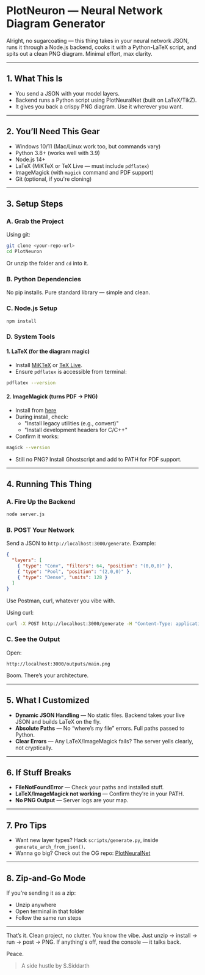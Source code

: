 # PlotNeuron — Neural Network Diagram Generator

Alright, no sugarcoating — this thing takes in your neural network JSON, runs it through a Node.js backend, cooks it with a Python-LaTeX script, and spits out a clean PNG diagram. Minimal effort, max clarity.

---

## 1. What This Is 

- You send a JSON with your model layers.
- Backend runs a Python script using PlotNeuralNet (built on LaTeX/TikZ).
- It gives you back a crispy PNG diagram. Use it wherever you want.

---

## 2. You’ll Need This Gear

- Windows 10/11 (Mac/Linux work too, but commands vary)
- Python 3.8+ (works well with 3.9)
- Node.js 14+
- LaTeX (MiKTeX or TeX Live — must include `pdflatex`)
- ImageMagick (with `magick` command and PDF support)
- Git (optional, if you're cloning)

---

## 3. Setup Steps

### A. Grab the Project

Using git:
```sh
git clone <your-repo-url>
cd PlotNeuron
```
Or unzip the folder and `cd` into it.

### B. Python Dependencies

No pip installs. Pure standard library — simple and clean.

### C. Node.js Setup
```sh
npm install
```

### D. System Tools

#### 1. LaTeX (for the diagram magic)
- Install [MiKTeX](https://miktex.org/download) or [TeX Live](https://www.tug.org/texlive/).
- Ensure `pdflatex` is accessible from terminal:
```sh
pdflatex --version
```

#### 2. ImageMagick (turns PDF → PNG)
- Install from [here](https://imagemagick.org/script/download.php)
- During install, check:
  - "Install legacy utilities (e.g., convert)"
  - "Install development headers for C/C++"
- Confirm it works:
```sh
magick --version
```
- Still no PNG? Install Ghostscript and add to PATH for PDF support.

---

## 4. Running This Thing

### A. Fire Up the Backend
```sh
node server.js
```

### B. POST Your Network
Send a JSON to `http://localhost:3000/generate`. Example:
```json
{
  "layers": [
    { "type": "Conv", "filters": 64, "position": "(0,0,0)" },
    { "type": "Pool", "position": "(2,0,0)" },
    { "type": "Dense", "units": 128 }
  ]
}
```
Use Postman, curl, whatever you vibe with.

Using curl:
```sh
curl -X POST http://localhost:3000/generate -H "Content-Type: application/json" -d "{\"layers\":[{\"type\":\"Conv\",\"filters\":64,\"position\":\"(0,0,0)\"},{\"type\":\"Pool\",\"position\":\"(2,0,0)\"},{\"type\":\"Dense\",\"units\":128}]}"
```

### C. See the Output
Open:
```
http://localhost:3000/outputs/main.png
```
Boom. There’s your architecture.

---

## 5. What I Customized

- **Dynamic JSON Handling** — No static files. Backend takes your live JSON and builds LaTeX on the fly.
- **Absolute Paths** — No “where’s my file” errors. Full paths passed to Python.
- **Clear Errors** — Any LaTeX/ImageMagick fails? The server yells clearly, not cryptically.

---

## 6. If Stuff Breaks

- **FileNotFoundError** — Check your paths and installed stuff.
- **LaTeX/ImageMagick not working** — Confirm they're in your PATH.
- **No PNG Output** — Server logs are your map.

---

## 7. Pro Tips

- Want new layer types? Hack `scripts/generate.py`, inside `generate_arch_from_json()`.
- Wanna go big? Check out the OG repo: [PlotNeuralNet](https://github.com/HarisIqbal88/PlotNeuralNet)

---

## 8. Zip-and-Go Mode

If you're sending it as a zip:
- Unzip anywhere
- Open terminal in that folder
- Follow the same run steps

---

That’s it. Clean project, no clutter. You know the vibe.
Just unzip → install → run → post → PNG. 
If anything's off, read the console — it talks back.

Peace.


>A side hustle by S.Siddarth
